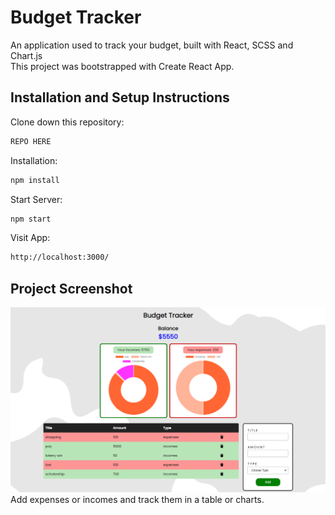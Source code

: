 
# Budget Tracker
An application used to track your budget, built with React, SCSS and Chart.js <br />This project was bootstrapped with Create React App.
## Installation and Setup Instructions
Clone down this repository:
```bash
REPO HERE
```
Installation:
```bash
npm install
```
Start Server:
```bash
npm start
```
Visit App:
```bash
http://localhost:3000/
```
## Project Screenshot
![](./public/app-screen.PNG) <br />
Add expenses or incomes and track them in a table or charts.